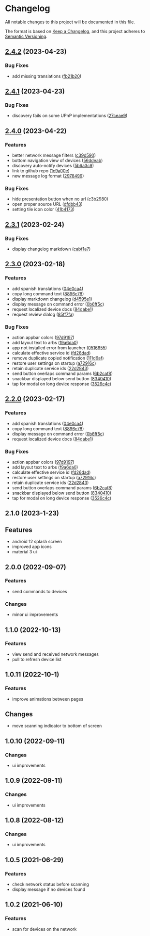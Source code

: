 # Changelog
All notable changes to this project will be documented in this file.

The format is based on [Keep a Changelog](https://keepachangelog.com/en/1.0.0/),
and this project adheres to [Semantic Versioning](https://semver.org/spec/v2.0.0.html).

## [2.4.2](https://github.com/huffSamuel/upnp_explorer/compare/v2.4.1...v2.4.2) (2023-04-23)


### Bug Fixes

* add missing translations ([fb21b20](https://github.com/huffSamuel/upnp_explorer/commit/fb21b20454b85b26e96b8c97267121c495295b86))

## [2.4.1](https://github.com/huffSamuel/upnp_explorer/compare/v2.4.0...v2.4.1) (2023-04-23)


### Bug Fixes

* discovery fails on some UPnP implementations ([27ceae9](https://github.com/huffSamuel/upnp_explorer/commit/27ceae9fc4689903b5aec7cf9f3a912079257311))

## [2.4.0](https://github.com/huffSamuel/upnp_explorer/compare/v2.3.1...v2.4.0) (2023-04-22)


### Features

* better network message filters ([c39d590](https://github.com/huffSamuel/upnp_explorer/commit/c39d59093870acfce64881bb0c626489780c68fc))
* bottom navigation view of devices ([56ddeab](https://github.com/huffSamuel/upnp_explorer/commit/56ddeab61704c7c11f08d616ddf1ea208e6e6de4))
* discovery auto-notify devices ([5b6a3c9](https://github.com/huffSamuel/upnp_explorer/commit/5b6a3c936ca8b7b212e8ca53c19e7250490f7015))
* link to github repo ([1c9a00e](https://github.com/huffSamuel/upnp_explorer/commit/1c9a00eda44161922399cb65efd99376eac7ae67))
* new message log format ([2978499](https://github.com/huffSamuel/upnp_explorer/commit/2978499b4ff5a1d52bbb780badbe9c8e48bad770))


### Bug Fixes

* hide presentation button when no url ([c3b2980](https://github.com/huffSamuel/upnp_explorer/commit/c3b298074c250f4998d4511deb6038c99cbd1af0))
* open proper source URL ([dfdbb43](https://github.com/huffSamuel/upnp_explorer/commit/dfdbb430d0e1f2aa7b072d37d1fb20bbd6360f4f))
* setting tile icon color ([41b4173](https://github.com/huffSamuel/upnp_explorer/commit/41b41737c765b4bdfc152a514ccc97bff812fd73))

## [2.3.1](https://github.com/huffSamuel/upnp_explorer/compare/v2.3.0...v2.3.1) (2023-02-24)


### Bug Fixes

* display changelog markdown ([cabf1a7](https://github.com/huffSamuel/upnp_explorer/commit/cabf1a737e1e555d1f3e18ab835eeac604d5ee83))

## [2.3.0](https://github.com/huffSamuel/upnp_explorer/compare/v2.2.1...v2.3.0) (2023-02-18)


### Features

* add spanish translations ([04e0ca4](https://github.com/huffSamuel/upnp_explorer/commit/04e0ca463df9c343ce3187083940f5b17179bc29))
* copy long command text ([8896c78](https://github.com/huffSamuel/upnp_explorer/commit/8896c784965ba1dbe24187bd63ed88af08566e09))
* display markdown changelog ([d4595e1](https://github.com/huffSamuel/upnp_explorer/commit/d4595e17fd419490590c10d12f20c409b8b03f19))
* display message on command error ([0b6ff5c](https://github.com/huffSamuel/upnp_explorer/commit/0b6ff5c2e8b156701f1e7154216842c6634107f5))
* request localized device docs ([84dabe1](https://github.com/huffSamuel/upnp_explorer/commit/84dabe13e2f00c00e220976ec89c25834e8dfa3b))
* request review dialog ([85ff7fa](https://github.com/huffSamuel/upnp_explorer/commit/85ff7fa1ecd1eecbaf03b64107ae60cd5936ebf9))


### Bug Fixes

* action appbar colors ([97d9197](https://github.com/huffSamuel/upnp_explorer/commit/97d9197098fef7690a1a8f065e67740c3fe9cc65))
* add layout text to arbs ([f9a6da0](https://github.com/huffSamuel/upnp_explorer/commit/f9a6da0bbdf6be9ec6c9dd0e2281fca854c2a683))
* app not installed error from launcher ([0516655](https://github.com/huffSamuel/upnp_explorer/commit/05166559a3c5ac4f9f3290204be94af3a7526d1b))
* calculate effective service id ([fd26dad](https://github.com/huffSamuel/upnp_explorer/commit/fd26dad1400ddc4b66ecd95b7b2c9d9c165924fa))
* remove duplicate copied notification ([111d6af](https://github.com/huffSamuel/upnp_explorer/commit/111d6af7e641a9062bfd0ae9f1f20ee0a567cdce))
* restore user settings on startup ([a72916c](https://github.com/huffSamuel/upnp_explorer/commit/a72916cf878526672b27aa34c775f73764ee648e))
* retain duplicate service ids ([22d2843](https://github.com/huffSamuel/upnp_explorer/commit/22d28439ee4e28983a9da965a318fe0222958c66))
* send button overlaps command params ([6b2caf8](https://github.com/huffSamuel/upnp_explorer/commit/6b2caf8dd95ea66d01a7191a2dcc444a5279e828))
* snackbar displayed below send button ([8340410](https://github.com/huffSamuel/upnp_explorer/commit/83404101df13632483788e281dd84b268f83494d))
* tap for modal on long device response ([3526c4c](https://github.com/huffSamuel/upnp_explorer/commit/3526c4c074b715101e6f1a017cba6c284a90af51))

## [2.2.0](https://github.com/huffSamuel/upnp_explorer/compare/v2.1.0...v2.2.0) (2023-02-17)


### Features

* add spanish translations ([04e0ca4](https://github.com/huffSamuel/upnp_explorer/commit/04e0ca463df9c343ce3187083940f5b17179bc29))
* copy long command text ([8896c78](https://github.com/huffSamuel/upnp_explorer/commit/8896c784965ba1dbe24187bd63ed88af08566e09))
* display message on command error ([0b6ff5c](https://github.com/huffSamuel/upnp_explorer/commit/0b6ff5c2e8b156701f1e7154216842c6634107f5))
* request localized device docs ([84dabe1](https://github.com/huffSamuel/upnp_explorer/commit/84dabe13e2f00c00e220976ec89c25834e8dfa3b))


### Bug Fixes

* action appbar colors ([97d9197](https://github.com/huffSamuel/upnp_explorer/commit/97d9197098fef7690a1a8f065e67740c3fe9cc65))
* add layout text to arbs ([f9a6da0](https://github.com/huffSamuel/upnp_explorer/commit/f9a6da0bbdf6be9ec6c9dd0e2281fca854c2a683))
* calculate effective service id ([fd26dad](https://github.com/huffSamuel/upnp_explorer/commit/fd26dad1400ddc4b66ecd95b7b2c9d9c165924fa))
* restore user settings on startup ([a72916c](https://github.com/huffSamuel/upnp_explorer/commit/a72916cf878526672b27aa34c775f73764ee648e))
* retain duplicate service ids ([22d2843](https://github.com/huffSamuel/upnp_explorer/commit/22d28439ee4e28983a9da965a318fe0222958c66))
* send button overlaps command params ([6b2caf8](https://github.com/huffSamuel/upnp_explorer/commit/6b2caf8dd95ea66d01a7191a2dcc444a5279e828))
* snackbar displayed below send button ([8340410](https://github.com/huffSamuel/upnp_explorer/commit/83404101df13632483788e281dd84b268f83494d))
* tap for modal on long device response ([3526c4c](https://github.com/huffSamuel/upnp_explorer/commit/3526c4c074b715101e6f1a017cba6c284a90af51))

## 2.1.0 (2023-1-23)


## Features

* android 12 splash screen
* improved app icons
* material 3 ui

## 2.0.0 (2022-09-07)


### Features

* send commands to devices

### Changes

* minor ui improvements

## 1.1.0 (2022-10-13)


### Features

* view send and received network messages
* pull to refresh device list

## 1.0.11 (2022-10-1)


### Features

* improve animations between pages

## Changes

* move scanning indicator to bottom of screen

## 1.0.10 (2022-09-11)


### Changes

* ui improvements

## 1.0.9 (2022-09-11)


### Changes

* ui improvements

## 1.0.8 (2022-08-12)


### Changes

* ui improvements

## 1.0.5 (2021-06-29)


### Features

* check network status before scanning
* display message if no devices found

## 1.0.2 (2021-06-10)


### Features

* scan for devices on the network

